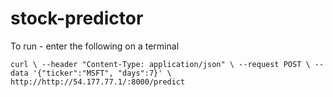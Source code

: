 # stock-predictor

To run - enter the following on a terminal

`curl \
--header "Content-Type: application/json" \
--request POST \
--data '{"ticker":"MSFT", "days":7}' \
http://http://54.177.77.1/:8000/predict`